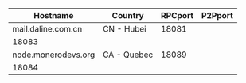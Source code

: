Hostname | Country | RPCport | P2Pport
--- | --- | --- | ---
mail.daline.com.cn | CN - Hubei | 18081
 | 18083
node.monerodevs.org | CA - Quebec | 18089
 | 18084
